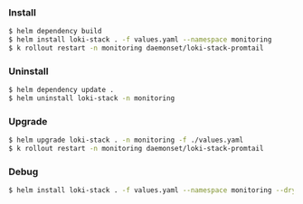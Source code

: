 ### Install

```bash
$ helm dependency build
$ helm install loki-stack . -f values.yaml --namespace monitoring
$ k rollout restart -n monitoring daemonset/loki-stack-promtail
```

### Uninstall

```bash
$ helm dependency update .
$ helm uninstall loki-stack -n monitoring
```

### Upgrade

```bash
$ helm upgrade loki-stack . -n monitoring -f ./values.yaml
$ k rollout restart -n monitoring daemonset/loki-stack-promtail
```

### Debug

```bash
$ helm install loki-stack . -f values.yaml --namespace monitoring --dry-run=server --debug
```
